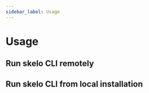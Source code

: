 ```yaml
---
sidebar_label: Usage
---
```


# Usage

## Run skelo CLI remotely

## Run skelo CLI from local installation


